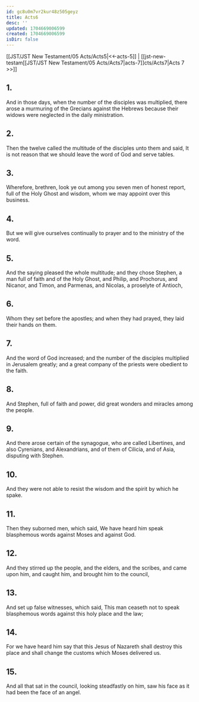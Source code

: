 ```yaml
---
id: gc8u0m7vr2kur48z505geyz
title: Acts6
desc: ''
updated: 1704669006599
created: 1704669006599
isDir: false
---
```

[[JST/JST New Testament/05 Acts/Acts5|<<-acts-5]] | [[jst-new-testam[[JST/JST New Testament/05 Acts/Acts7|acts-7]]cts/Acts7|Acts 7 >>]]
## 1.
And in those days, when the number of the disciples was multiplied, there arose a murmuring of the Grecians against the Hebrews because their widows were neglected in the daily ministration.
## 2.
Then the twelve called the multitude of the disciples unto them and said, It is not reason that we should leave the word of God and serve tables.
## 3.
Wherefore, brethren, look ye out among you seven men of honest report, full of the Holy Ghost and wisdom, whom we may appoint over this business.
## 4.
But we will give ourselves continually to prayer and to the ministry of the word.
## 5.
And the saying pleased the whole multitude; and they chose Stephen, a man full of faith and of the Holy Ghost, and Philip, and Prochorus, and Nicanor, and Timon, and Parmenas, and Nicolas, a proselyte of Antioch,
## 6.
Whom they set before the apostles; and when they had prayed, they laid their hands on them.
## 7.
And the word of God increased; and the number of the disciples multiplied in Jerusalem greatly; and a great company of the priests were obedient to the faith.
## 8.
And Stephen, full of faith and power, did great wonders and miracles among the people.
## 9.
And there arose certain of the synagogue, who are called Libertines, and also Cyrenians, and Alexandrians, and of them of Cilicia, and of Asia, disputing with Stephen.
## 10.
And they were not able to resist the wisdom and the spirit by which he spake.
## 11.
Then they suborned men, which said, We have heard him speak blasphemous words against Moses and against God.
## 12.
And they stirred up the people, and the elders, and the scribes, and came upon him, and caught him, and brought him to the council,
## 13.
And set up false witnesses, which said, This man ceaseth not to speak blasphemous words against this holy place and the law;
## 14.
For we have heard him say that this Jesus of Nazareth shall destroy this place and shall change the customs which Moses delivered us.
## 15.
And all that sat in the council, looking steadfastly on him, saw his face as it had been the face of an angel.

